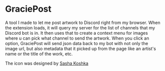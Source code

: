 # GraciePost
A tool I made to let me post artwork to Discord right from my browser. When the extension loads, it will query my server for the list of channels that my Discord bot is in. It then uses that to create a context menu for images where u can pick what channel to send the artwork. When you click an option, GraciePost will send json data back to my bot with not only the image url, but also metadata that it picked up from the page like an artist's name or the title of the work, etc.

The icon was designed by [Sasha Koshka](https://github.com/sashakoshka)

